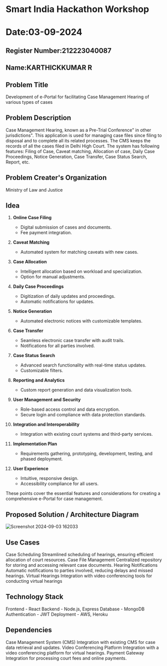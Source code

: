 # Smart India Hackathon Workshop
# Date:03-09-2024
## Register Number:212223040087
## Name:KARTHICKKUMAR R

## Problem Title
Development of e-Portal for facilitating Case Management Hearing of various types of cases

## Problem Description
Case Management Hearing, known as a Pre-Trial Conference" in other jurisdictions". This application is used for managing case files since filing to disposal and to complete all its related processes. The CMS keeps the records of all the cases filed in Delhi High Court. The system has following features: Filing of Case, Caveat matching, Allocation of case, Daily Case Proceedings, Notice Generation, Case Transfer, Case Status Search, Report, etc.

## Problem Creater's Organization
Ministry of Law and Justice

## Idea

1. **Online Case Filing**
   - Digital submission of cases and documents.
   - Fee payment integration.

2. **Caveat Matching**
   - Automated system for matching caveats with new cases.

3. **Case Allocation**
   - Intelligent allocation based on workload and specialization.
   - Option for manual adjustments.

4. **Daily Case Proceedings**
   - Digitization of daily updates and proceedings.
   - Automatic notifications for updates.

5. **Notice Generation**
   - Automated electronic notices with customizable templates.

6. **Case Transfer**
   - Seamless electronic case transfer with audit trails.
   - Notifications for all parties involved.

7. **Case Status Search**
   - Advanced search functionality with real-time status updates.
   - Customizable filters.

8. **Reporting and Analytics**
   - Custom report generation and data visualization tools.

9. **User Management and Security**
   - Role-based access control and data encryption.
   - Secure login and compliance with data protection standards.

10. **Integration and Interoperability**
    - Integration with existing court systems and third-party services.

11. **Implementation Plan**
    - Requirements gathering, prototyping, development, testing, and phased deployment.

12. **User Experience**
    - Intuitive, responsive design.
    - Accessibility compliance for all users.

These points cover the essential features and considerations for creating a comprehensive e-Portal for case management.

## Proposed Solution / Architecture Diagram

![Screenshot 2024-09-03 162033](https://github.com/user-attachments/assets/196d5c5e-ec4c-4619-9135-458f3044d883)


## Use Cases

Case Scheduling
         Streamlined scheduling of hearings, ensuring efficient allocation of court resources.
Case File Management
         Centralized repository for storing and accessing relevant case documents.
Hearing Notifications
          Automatic notifications to parties involved, reducing delays and missed hearings.
Virtual Hearings
          Integration with video conferencing tools for conducting virtual hearings

## Technology Stack

Frontend       - React
Backend        - Node.js, Express
Database       - MongoDB
Authentication - JWT
Deployment     - AWS, Heroku

## Dependencies

Case Management System (CMS)
        Integration with existing CMS for case data retrieval and updates.
Video Conferencing Platform
        Integration with a video conferencing platform for virtual hearings.
Payment Gateway
        Integration for processing court fees and online payments.

